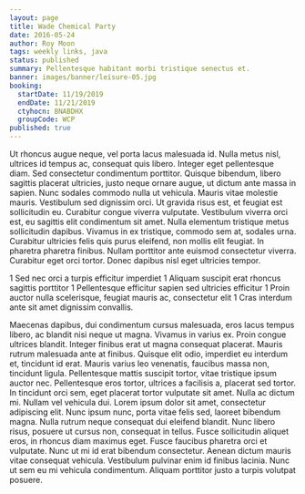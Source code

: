 ```yaml
---
layout: page
title: Wade Chemical Party
date: 2016-05-24
author: Roy Moon
tags: weekly links, java
status: published
summary: Pellentesque habitant morbi tristique senectus et.
banner: images/banner/leisure-05.jpg
booking:
  startDate: 11/19/2019
  endDate: 11/21/2019
  ctyhocn: BNABDHX
  groupCode: WCP
published: true
---
```

Ut rhoncus augue neque, vel porta lacus malesuada id. Nulla metus nisl, ultrices id tempus ac, consequat quis libero. Integer eget pellentesque diam. Sed consectetur condimentum porttitor. Quisque bibendum, libero sagittis placerat ultricies, justo neque ornare augue, ut dictum ante massa in sapien. Nunc sodales commodo nulla ut vehicula. Mauris vitae molestie mauris. Vestibulum sed dignissim orci. Ut gravida risus est, et feugiat est sollicitudin eu.
Curabitur congue viverra vulputate. Vestibulum viverra orci est, eu sagittis elit condimentum sit amet. Nulla elementum tristique metus sollicitudin dapibus. Vivamus in ex tristique, commodo sem at, sodales urna. Curabitur ultricies felis quis purus eleifend, non mollis elit feugiat. In pharetra pharetra finibus. Nullam porttitor ante euismod consectetur viverra. Curabitur eget orci tortor. Donec dapibus nisl eget ultricies tempor.

1 Sed nec orci a turpis efficitur imperdiet
1 Aliquam suscipit erat rhoncus sagittis porttitor
1 Pellentesque efficitur sapien sed ultricies efficitur
1 Proin auctor nulla scelerisque, feugiat mauris ac, consectetur elit
1 Cras interdum ante sit amet dignissim convallis.

Maecenas dapibus, dui condimentum cursus malesuada, eros lacus tempus libero, ac blandit nisi neque ut magna. Vivamus in varius ex. Proin congue ultrices blandit. Integer finibus erat ut magna consequat placerat. Mauris rutrum malesuada ante at finibus. Quisque elit odio, imperdiet eu interdum et, tincidunt id erat. Mauris varius leo venenatis, faucibus massa non, tincidunt ligula. Pellentesque mattis suscipit tortor, vitae tristique ipsum auctor nec. Pellentesque eros tortor, ultrices a facilisis a, placerat sed tortor. In tincidunt orci sem, eget placerat tortor vulputate sit amet. Nulla ac dictum mi.
Nullam vel vehicula dui. Lorem ipsum dolor sit amet, consectetur adipiscing elit. Nunc ipsum nunc, porta vitae felis sed, laoreet bibendum magna. Nulla rutrum neque consequat dui eleifend blandit. Nunc libero risus, posuere ut cursus non, consequat in tellus. Fusce sollicitudin aliquet eros, in rhoncus diam maximus eget. Fusce faucibus pharetra orci et vulputate. Nunc ut mi id erat bibendum consectetur. Aenean dictum mauris vitae consequat vehicula. Vestibulum pulvinar enim id finibus lacinia. Nunc ut sem eu mi vehicula condimentum. Aliquam porttitor justo a turpis volutpat posuere.
